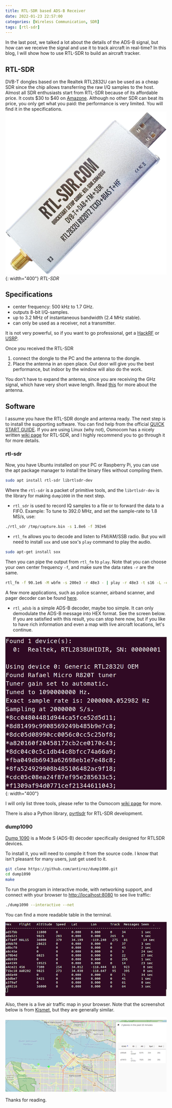 ```yaml
---
title: RTL-SDR based ADS-B Receiver
date: 2022-01-23 22:57:00
categories: [Wireless Communication, SDR]
tags: [rtl-sdr]
---
```


In the last post, we talked a lot about the details of the ADS-B signal, but how can we receive the signal and use it to track aircraft in real-time? In this blog, I will show how to use RTL-SDR to build an aircraft tracker.

## RTL-SDR

DVB-T dongles based on the Realtek RTL2832U can be used as a cheap SDR since the chip allows transferring the raw I/Q samples to the host.
Almost all SDR enthusiasts start from RTL-SDR because of its affordable price. It costs $30 to $40 on [Amazone](https://www.amazon.com/RTL-SDR-Blog-RTL2832U-Software-Defined/dp/B011HVUEME/ref=sr_1_3?keywords=RTL-SDR+Blog&qid=1642745510&sr=8-3).
Although no other SDR can beat its price, you only get what you paid: the performance is very limited. You will find it in the specifications.
![RTL-SDR](/assets/img/posts/rtlsdr.jpeg){: width="400"}
_RTL-SDR_

## Specifications

- center frequency: 500 kHz to 1.7 GHz.
- outputs 8-bit I/Q-samples.
- up to 3.2 MHz of instantaneous bandwidth (2.4 MHz stable).
- can only be used as a receiver, not a transmitter.

It is not very powerful, so if you want to go professional, get a [HackRF](https://greatscottgadgets.com/hackrf/) or [USRP](https://www.ettus.com/all-products/usrp-b200mini/).

Once you received the RTL-SDR

1. connect the dongle to the PC and the antenna to the dongle.
2. Place the antenna in an open place. Out door will give you the best performance, but indoor by the window will also do the work.

You don't have to expand the antenna, since you are receiving the GHz signal, which have very short wave length.
Read [this](https://discussions.flightaware.com/t/three-easy-diy-antennas-for-beginners/16348) for more about the antenna.

## Software

I assume you have the RTL-SDR dongle and antenna ready. The next step is to install the supporting software.
You can find help from the official [QUICK START GUIDE](https://www.rtl-sdr.com/rtl-sdr-quick-start-guide/).
If you are using Linux (why not), Osmocom has a nicely written [wiki page](https://osmocom.org/projects/rtl-sdr/wiki/Rtl-sdr) for RTL-SDR, and I highly recommend you to go through it for more details.

### rtl-sdr

Now, you have Ubuntu installed on your PC or Raspberry Pi, you can use the apt package manager to install the binary files without compiling them.

```bash
sudo apt install rtl-sdr librtlsdr-dev
```

Where the `rtl-sdr` is a packet of primitive tools, and the `librtlsdr-dev` is the library for making `dump1090` in the next step.

- `rtl_sdr` is used to record IQ samples to a file or to forward the data to a FIFO.
Example: To tune to 392.0 MHz, and set the sample-rate to 1.8 MS/s, use:

```bash
./rtl_sdr /tmp/capture.bin -s 1.8e6 -f 392e6
```

- `rtl_fm` allows you to decode and listen to FM/AM/SSB radio. But you will need to install `sox` and use sox's `play` command to play the audio.

```bash
sudo apt-get install sox
```

Then you can pipe the output from `rtl_fm` to `play`. Note that you can choose your own center frequency `-f`, and make sure the data rates `-r` are the same.

```bash
rtl_fm -f 90.1e6 -M wbfm -s 200e3 -r 48e3 - | play -r 48e3 -t s16 -L -c 1  -
```

A few more applications, such as police scanner, airband scanner, and pager decoder can be found [here](https://gist.github.com/yuvadm/4963281).

- `rtl_adsb` is a simple ADS-B decoder, maybe too simple. It can only demodulate the ADS-B message into HEX format. See the screen below. If you are satisfied with this result, you can stop here now, but if you like to have rich information and even a map with live aircraft locations, let's continue.

![rtl_adsb](/assets/img/posts/rtl_adsb.png){: width="400"}

I will only list three tools, please refer to the Osmocom [wiki page](https://osmocom.org/projects/rtl-sdr/wiki/Rtl-sdr) for more.

There is also a Python library, [pyrtlsdr](https://pyrtlsdr.readthedocs.io/en/latest/Overview.html) for RTL-SDR development.

### dump1090

[Dump 1090](https://github.com/antirez/dump1090) is a Mode S (ADS-B) decoder specifically designed for RTLSDR devices.

To install it, you will need to compile it from the source code.
I know that isn't pleasant for many users, just get used to it.

```bash
git clone https://github.com/antirez/dump1090.git
cd dump1090
make
```

To run the program in interactive mode, with networking support, and connect with your browser to <http://localhost:8080> to see live traffic:

```bash
./dump1090 --interactive --net
```

You can find a more readable table in the terminal.

![dump1090](/assets/img/posts/dump1090.png)

Also, there is a live air traffic map in your browser.
Note that the screenshot below is from [Kismet](https://www.kismetwireless.net/), but they are generally similar.

![ADS-B live map](/assets/img/posts/kismet-adsb.png)

Thanks for reading.
